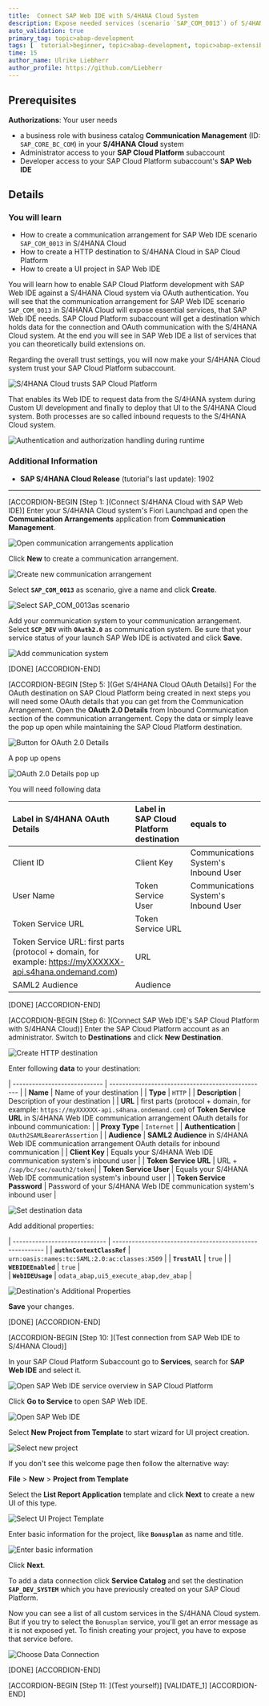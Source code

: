 ```yaml
---
title:  Connect SAP Web IDE with S/4HANA Cloud System
description: Expose needed services (scenario `SAP_COM_0013`) of S/4HANA Cloud system to SAP Web IDE and maintain S/4HANA Cloud system access in SAP Cloud Platform Subaccount
auto_validation: true
primary_tag: topic>abap-development
tags: [  tutorial>beginner, topic>abap-development, topic>abap-extensibility ]
time: 15
author_name: Ulrike Liebherr
author_profile: https://github.com/Liebherr
---
```


## Prerequisites
**Authorizations**: Your user needs
- a business role with business catalog **Communication Management** (ID: `SAP_CORE_BC_COM`) in your **S/4HANA Cloud** system
- Administrator access to your **SAP Cloud Platform** subaccount
- Developer access to your SAP Cloud Platform subaccount's **SAP Web IDE**


## Details
### You will learn
- How to create a communication arrangement for SAP Web IDE scenario `SAP_COM_0013` in S/4HANA Cloud
- How to create a HTTP destination to S/4HANA Cloud in SAP Cloud Platform
- How to create a UI project in SAP Web IDE

You will learn how to enable SAP Cloud Platform development with SAP Web IDE against a S/4HANA Cloud system via OAuth authentication. You will see that the communication arrangement for SAP Web IDE scenario `SAP_COM_0013` in S/4HANA Cloud will expose essential services, that SAP Web IDE needs. SAP Cloud Platform subaccount will get a destination which holds data for the connection and OAuth communication with the S/4HANA Cloud system. At the end you will see in SAP Web IDE a list of services that you can theoretically build extensions on.

Regarding the overall trust settings, you will now make your S/4HANA Cloud system trust your SAP Cloud Platform subaccount.

![S/4HANA Cloud trusts SAP Cloud Platform](trust_S4_SCP.png)


That enables its Web IDE to request data from the S/4HANA system during Custom UI development and finally to deploy that UI to the S/4HANA Cloud system. Both processes are so called inbound requests to the S/4HANA Cloud system.

![Authentication and authorization handling during runtime](trusts_runtime.png)

### Additional Information
- **SAP S/4HANA Cloud Release** (tutorial's last update): 1902

---

[ACCORDION-BEGIN [Step 1: ](Connect S/4HANA Cloud with SAP Web IDE)]
Enter your S/4HANA Cloud system's Fiori Launchpad and open the **Communication Arrangements** application from **Communication Management**.

![Open communication arrangements application](s4_communicationArrangement_tile.png)

Click **New** to create a communication arrangement.

![Create new communication arrangement](s4_newCommunicationArrangement_Link.png)

Select **`SAP_COM_0013`** as scenario, give a name and click **Create**.

![Select `SAP_COM_0013`as scenario](s4_crtCommunicationArrangement_popUp.png)

Add your communication system to your communication arrangement. Select **`SCP_DEV`** with **`OAuth2.0`** as communication system. Be sure that your service status of your launch SAP Web IDE is activated and click **Save**.

![Add communication system](s4_CommunicationArrangementSetSystemUser.png)

[DONE]
[ACCORDION-END]

[ACCORDION-BEGIN [Step 5: ](Get S/4HANA Cloud OAuth Details)]
For the OAuth destination on SAP Cloud Platform being created in next steps you will need some OAuth details that you can get from the Communication Arrangement. Open the **OAuth 2.0 Details** from Inbound Communication section of the communication arrangement. Copy the data or simply leave the pop up open while maintaining the SAP Cloud Platform destination.

![Button for OAuth 2.0 Details](s4_CA_OAuthDetailsButton.png)

A pop up opens

![OAuth 2.0 Details pop up](s4_CA_OAuthDetails.png)

You will need following data

| Label in S/4HANA OAuth Details |	Label in SAP Cloud Platform destination | equals to
|:-------------------------------|:------------------|:----
| Client ID	| Client Key | Communications System's Inbound User
| User Name |	Token Service User | Communications System's Inbound User
| Token Service URL	| Token Service URL | |
| Token Service URL: first parts (protocol + domain, for example: https://myXXXXXX-api.s4hana.ondemand.com) | URL | |
| SAML2 Audience| Audience | |

[DONE]
[ACCORDION-END]

[ACCORDION-BEGIN [Step 6: ](Connect SAP Web IDE's SAP Cloud Platform with S/4HANA Cloud)]
Enter the SAP Cloud Platform account as an administrator. Switch to **Destinations** and click **New Destination**.

![Create HTTP destination](sapcp_newDestinationLink.png)

Enter following **data** to your destination:


| ---------------------------- | ------------------------------------------------- |
|          **Name**            |            Name of your destination               |
|          **Type**            |                    `HTTP`                         |
|      **Description**         |            Description of your destination        |
|           **URL**            |  first parts (protocol + domain, for example: `https://myXXXXXX-api.s4hana.ondemand.com`) of **Token Service URL** in S/4HANA Web IDE communication arrangement OAuth details for inbound communication:     |
|       **Proxy Type**         |                  `Internet`                       |
|     **Authentication**       |            `OAuth2SAMLBearerAssertion`            |
|        **Audience**          | **SAML2 Audience** in S/4HANA Web IDE communication arrangement OAuth details for inbound communication |
|       **Client Key**         |          Equals your S/4HANA Web IDE communication system's inbound user           |
| **Token Service URL** | URL + `/sap/bc/sec/oauth2/token`|
|    **Token Service User**    |          Equals your S/4HANA Web IDE communication system's inbound user           |
| **Token Service Password**   |        Password of your S/4HANA Web IDE communication system's inbound user        |

![Set destination data](sapcp_DestinationData.png)

Add additional properties:

| ----------------------------- | -------------------------------------------------------- |
| **`authnContextClassRef`**    |      `urn:oasis:names:tc:SAML:2.0:ac:classes:X509`       |
|       **`TrustAll`**          |                      `true`                              |
|     **`WEBIDEEnabled`**       |                      `true`                              |  
|      **`WebIDEUsage`**        |         `odata_abap,ui5_execute_abap,dev_abap`           |

![Destination's Additional Properties](sapcp_destinationAdditionalProperties.png)

**Save** your changes.

[DONE]
[ACCORDION-END]

[ACCORDION-BEGIN [Step 10: ](Test connection from SAP Web IDE to S/4HANA Cloud)]
<!--Start of equal part with abap-custom-ui-tile-->
In your SAP Cloud Platform Subaccount go to **Services**, search for **SAP Web IDE** and select it.

![Open SAP Web IDE service overview in SAP Cloud Platform](sapcp_webIDE_serviceTile.png)

Click **Go to Service** to open SAP Web IDE.

![Open SAP Web IDE](sapcp_WebIDE_gotoService.png)

Select **New Project from Template** to start wizard for UI project creation.

![Select new project](webIDE_newProjectFromTemplate.png)

If you don't see this welcome page then follow the alternative way:

 **File** > **New** > **Project from Template**

Select the **List Report Application** template and click **Next** to create a new UI of this type.

![Select UI Project Template](webIDE_newLR_chooseTemplate.png)

Enter basic information for the project, like **`Bonusplan`** as name and title.

![Enter basic information](webIDE_newLR_BasicInfo.png)

Click **Next**.

To add a data connection click **Service Catalog** and set the destination **`SAP_DEV_SYSTEM`** which you have previously created on your SAP Cloud Platform.
<!-- End of equal part with abap-custom-ui-tile-->

Now you can see a list of all custom services in the S/4HANA Cloud system. But if you try to select the `Bonusplan` service, you'll get an error message as it is not exposed yet. To finish creating your project, you have to expose that service before.

![Choose Data Connection](webIDE_newLR_chooseDataConnection.png)

[DONE]
[ACCORDION-END]

[ACCORDION-BEGIN [Step 11: ](Test yourself)]
[VALIDATE_1]
[ACCORDION-END]
